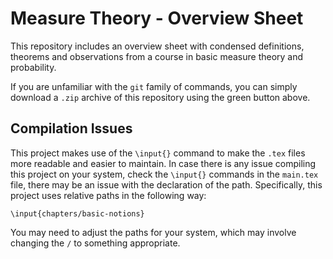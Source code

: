 # Measure Theory - Overview Sheet

This repository includes an overview sheet with condensed definitions, theorems and observations from a course in basic measure theory and probability.

If you are unfamiliar with the ```git``` family of commands, you can simply download a ```.zip``` archive of this repository using the green button above.

## Compilation Issues

This project makes use of the ```\input{}``` command to make the ```.tex``` files more readable and easier to maintain. In case there is any issue compiling this project on your system, check the ```\input{}``` commands in the ```main.tex``` file, there may be an issue with the declaration of the path. Specifically, this project uses relative paths in the following way:

```
\input{chapters/basic-notions}
```

You may need to adjust the paths for your system, which may involve changing the ```/``` to something appropriate.
